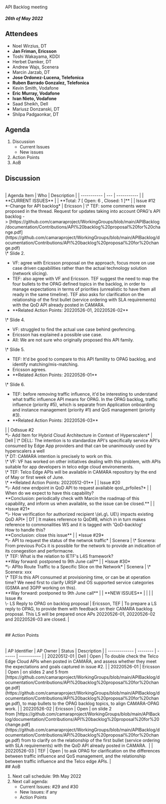 #
API Backlog meeting

#### *26th of May 2022*

## Attendees

* Noel Wirzius, DT
* **Jan Friman, Ericsson**
* Toshi Wakayama, KDDI
* Herbet Damker, DT
* Andrew Wajs, Scenera
* Marcin Jarzab, DT
* **Jose Ordonez-Lucena, Telefonica**
* **Ruben Barrado Gonzalez, Telefonica**
* Kevin <span class="colour" style="color:var(--vscode-unotes-wysList)">Smith, Vodafone</span>
* **Eric** <span class="colour" style="color:var(--vscode-unotes-wysList)">**Murray, Vodafone**</span>
* **Ivan Nieto, Vodafone**
* Saad Sheikh, Dell
* Mariusz Donzanski, DT
* Shilpa Padgaonkar, DT

## Agenda

1. Discussion
    * Current Issues
    * New issues
2. Action Points
3. AoB

## Discussion
<br>
| Agenda Item | Who | Description |
| ----------- | --- | ----------- |
| **CURRENT ISSUES** |  | **Total: 7 [ Open: 6 , Closed: 1 ]** |
| Issue #12<br>*-Change for API backlog* | Ericsson | \* TEF: some comments were proposed in the thread. Request for updates taking into account OPAG's API backlog -> [https://github.com/camaraproject/WorkingGroups/blob/main/APIBacklog/documentation/Contributions/API%20backlog%20proposal%20for%20change.pdf](https://github.com/camaraproject/WorkingGroups/blob/main/APIBacklog/documentation/Contributions/API%20backlog%20proposal%20for%20change.pdf) <br>\* Slide 2.<br><ul><li>VF: agree with Ericsson proposal on the approach, focus more on use case driven capabilities rather than the actual technology solution (network slicing).</li><li>TEF: also agree with VF and Ericsson. TEF suggest the need to map the four bullets to the OPAG defined topics in the backlog, in order to manage expectations in terms of priorities (unrealistic to have them all ready in the same timeline). TEF also asks for clarification on the relationship of the first bullet (service ordering with SLA requirements) with the QoD API already posted in CAMARA.&nbsp;</li><li>**Related Action Points: 20220526-01, 20220526-02**</li></ul>\* Slide 4. <br><ul><li>VF: struggled to find the actual use case behind geofencing.</li><li>Ericsson has explained a possible use case.&nbsp;</li><li>All: We are not sure who originally proposed this API family.</li></ul>\* Slide 5.<br><ul><li>TEF: It'd be good to compare to this API famility to OPAG backlog, and identify matching/mis-matching.</li><li>Ericsson agrees.</li><li>**Related Action Points: 20220526-01**</li></ul>\* Slide 6.<br><ul><li>TEF: before removing traffic influence, it'd be interesting to understand what traffic influence API means for OPAG. In the OPAG backlog, traffic influence (priority #5), which is separate from Application onboarding and instance management (priority #1) and QoS management (priority #3).&nbsp;</li><li>**Related Action Points: 20220526-03**</li></ul> |
| OdIssue #2<br>*\- Add Item for Hybrid Cloud Architecture in Context of Hyperscalers* | Dell | \* DELL: The intention is to standardize API's specifically service API's consumed by Edge App providers and that can be unanimously used by hyperscalers a well<br>\* DT: CAMARA intention is precisely to work on this. <br>\* VF: VF has worked on other initiatives dealing with this problem, with APIs suitable for app developers in telco edge cloud environements. <br>\* TEF: Telco Edge APIs will be available in CAMARA repository by the end of May or first week of June.<br>\* **Related Action Points: 20220512-01** |
| Issue #20<br>*\- Add new endpoint in QoD API to request available qos\_prfoiles?* |  | When do we expect to have this capability?<br>**Conclusion: periodically check with Marcin the roadmap of this capability, and inform us when available, so the issue can be closed.** |
| *Issue #21* <br>*\- How verification for authorized recipient \(e\.g\. UE\) impacts existing QoD API* | DT | It makes reference to QoD#8, which in in turn makes reference to commonalities WS and it is tagged with 'QoD-backlog'<br>How to handle this?<br>**Conclusion: close this issue** |
| *Issue #29* <br>*\- API to request the status of the netwrok traffic* | Scenera | \* Scenera: From previous PoCs it is possible for the network to provide an indicaition of its conegestion and performacne. <br>\* TEF: What is the relation to IETF's L4S framework?<br>**Way forward: postponed to 9th June call** |
| *Issue #30*<br>*\- APIto Route Traffic to a Specific Slice on the Network* | Scenera | \* Scenera: xxx<br>\* TEF:Is this API consumed at provisioning time, or can be at operation time? We need first to clarify URSP and OS supported service categories (GSMA and 3GPP working on this).<br>**Way forward: postponed to 9th June call** |
| **NEW ISSUES** |  |  |
| Issue #x<br>\- LS Reply to OPAG on backlog proposal | Ericsson, TEF | To prepare a LS reply to OPAG, to provide them with feedback on their CAMARA backlog proposal. This LS will be prepared once APs 20220526-01, 20220526-02 and 20220526-03 are closed. |
<br>
<br>
<br>
## Action Points
<br>
<br>
<br>
| AP Identifier | AP Owner | Status | Description |
| ------------- | -------- | ------ | ----------- |
| 20220512-01 | Dell | Open | To double check the Telco Edge Cloud APIs when posted in CAMARA, and assess whether they meet the expectations and goals captured in issue #2. |
| 20220526-01 | Ericsson | Open | on slides 2 and 5 from [https://github.com/camaraproject/WorkingGroups/blob/main/APIBacklog/documentation/Contributions/API%20backlog%20proposal%20for%20change.pdf](https://github.com/camaraproject/WorkingGroups/blob/main/APIBacklog/documentation/Contributions/API%20backlog%20proposal%20for%20change.pdf), to map bullets to the OPAG backlog topics, to align CAMARA-OPAG work. |
| 20220526-02 | Ericsson | Open | on slide 2 from [https://github.com/camaraproject/WorkingGroups/blob/main/APIBacklog/documentation/Contributions/API%20backlog%20proposal%20for%20change.pdf](https://github.com/camaraproject/WorkingGroups/blob/main/APIBacklog/documentation/Contributions/API%20backlog%20proposal%20for%20change.pdf) from to clarify on the relationship of the first bullet (service ordering with SLA requirements) with the QoD API already posted in CAMARA.  |
| 20220526-03 | TEF | Open | to ask OPAG for clarification on the differences between traffic influence and QoS management, and the relationship between traffic influence and the Telco edge APIs. |
<br>
## AoB

1. Next call schedule: 9th May 2022
2. Next call agenda: 
    * Current Issues: #29 and #30
    * New Issues: if any
    * Action Points
